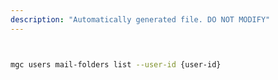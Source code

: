 ```yaml
---
description: "Automatically generated file. DO NOT MODIFY"
---
```


```bash


mgc users mail-folders list --user-id {user-id}

```